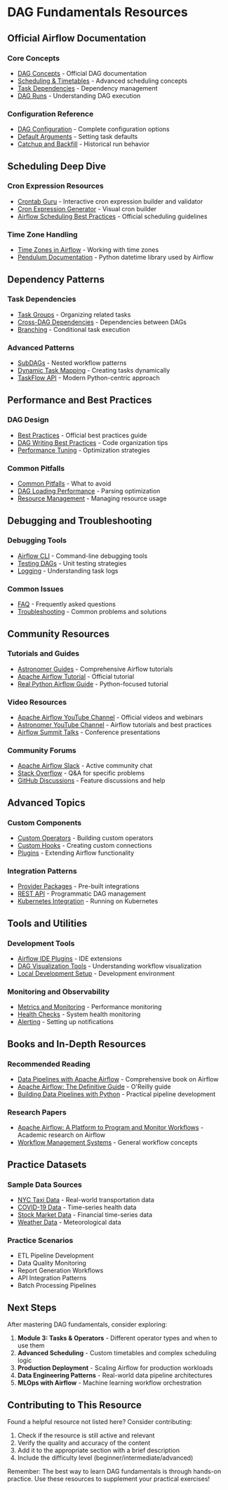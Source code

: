 # DAG Fundamentals Resources

## Official Airflow Documentation

### Core Concepts

- [DAG Concepts](https://airflow.apache.org/docs/apache-airflow/stable/concepts/dags.html) - Official DAG documentation
- [Scheduling & Timetables](https://airflow.apache.org/docs/apache-airflow/stable/concepts/timetables.html) - Advanced scheduling concepts
- [Task Dependencies](https://airflow.apache.org/docs/apache-airflow/stable/concepts/tasks.html#task-dependencies) - Dependency management
- [DAG Runs](https://airflow.apache.org/docs/apache-airflow/stable/concepts/dag-run.html) - Understanding DAG execution

### Configuration Reference

- [DAG Configuration](https://airflow.apache.org/docs/apache-airflow/stable/configurations-ref.html#dag) - Complete configuration options
- [Default Arguments](https://airflow.apache.org/docs/apache-airflow/stable/concepts/operators.html#default-arguments) - Setting task defaults
- [Catchup and Backfill](https://airflow.apache.org/docs/apache-airflow/stable/concepts/dag-run.html#catchup) - Historical run behavior

## Scheduling Deep Dive

### Cron Expression Resources

- [Crontab Guru](https://crontab.guru/) - Interactive cron expression builder and validator
- [Cron Expression Generator](https://www.freeformatter.com/cron-expression-generator-quartz.html) - Visual cron builder
- [Airflow Scheduling Best Practices](https://airflow.apache.org/docs/apache-airflow/stable/best-practices.html#scheduling) - Official scheduling guidelines

### Time Zone Handling

- [Time Zones in Airflow](https://airflow.apache.org/docs/apache-airflow/stable/timezone.html) - Working with time zones
- [Pendulum Documentation](https://pendulum.eustace.io/) - Python datetime library used by Airflow

## Dependency Patterns

### Task Dependencies

- [Task Groups](https://airflow.apache.org/docs/apache-airflow/stable/concepts/task-groups.html) - Organizing related tasks
- [Cross-DAG Dependencies](https://airflow.apache.org/docs/apache-airflow/stable/concepts/cross-dag-dependencies.html) - Dependencies between DAGs
- [Branching](https://airflow.apache.org/docs/apache-airflow/stable/concepts/operators.html#branching) - Conditional task execution

### Advanced Patterns

- [SubDAGs](https://airflow.apache.org/docs/apache-airflow/stable/concepts/subdags.html) - Nested workflow patterns
- [Dynamic Task Mapping](https://airflow.apache.org/docs/apache-airflow/stable/concepts/dynamic-task-mapping.html) - Creating tasks dynamically
- [TaskFlow API](https://airflow.apache.org/docs/apache-airflow/stable/tutorial/taskflow.html) - Modern Python-centric approach

## Performance and Best Practices

### DAG Design

- [Best Practices](https://airflow.apache.org/docs/apache-airflow/stable/best-practices.html) - Official best practices guide
- [DAG Writing Best Practices](https://airflow.apache.org/docs/apache-airflow/stable/best-practices.html#writing-a-dag) - Code organization tips
- [Performance Tuning](https://airflow.apache.org/docs/apache-airflow/stable/best-practices.html#performance-tuning) - Optimization strategies

### Common Pitfalls

- [Common Pitfalls](https://airflow.apache.org/docs/apache-airflow/stable/best-practices.html#common-pitfalls) - What to avoid
- [DAG Loading Performance](https://airflow.apache.org/docs/apache-airflow/stable/best-practices.html#dag-loading-performance) - Parsing optimization
- [Resource Management](https://airflow.apache.org/docs/apache-airflow/stable/concepts/pools.html) - Managing resource usage

## Debugging and Troubleshooting

### Debugging Tools

- [Airflow CLI](https://airflow.apache.org/docs/apache-airflow/stable/cli-and-env-variables-ref.html) - Command-line debugging tools
- [Testing DAGs](https://airflow.apache.org/docs/apache-airflow/stable/best-practices.html#testing-a-dag) - Unit testing strategies
- [Logging](https://airflow.apache.org/docs/apache-airflow/stable/logging-monitoring/logging-tasks.html) - Understanding task logs

### Common Issues

- [FAQ](https://airflow.apache.org/docs/apache-airflow/stable/faq.html) - Frequently asked questions
- [Troubleshooting](https://airflow.apache.org/docs/apache-airflow/stable/troubleshooting.html) - Common problems and solutions

## Community Resources

### Tutorials and Guides

- [Astronomer Guides](https://docs.astronomer.io/learn/) - Comprehensive Airflow tutorials
- [Apache Airflow Tutorial](https://airflow.apache.org/docs/apache-airflow/stable/tutorial.html) - Official tutorial
- [Real Python Airflow Guide](https://realpython.com/airflow-tutorial/) - Python-focused tutorial

### Video Resources

- [Apache Airflow YouTube Channel](https://www.youtube.com/c/ApacheAirflow) - Official videos and webinars
- [Astronomer YouTube Channel](https://www.youtube.com/c/AstronomerIO) - Airflow tutorials and best practices
- [Airflow Summit Talks](https://airflowsummit.org/) - Conference presentations

### Community Forums

- [Apache Airflow Slack](https://apache-airflow-slack.herokuapp.com/) - Active community chat
- [Stack Overflow](https://stackoverflow.com/questions/tagged/airflow) - Q&A for specific problems
- [GitHub Discussions](https://github.com/apache/airflow/discussions) - Feature discussions and help

## Advanced Topics

### Custom Components

- [Custom Operators](https://airflow.apache.org/docs/apache-airflow/stable/howto/custom-operator.html) - Building custom operators
- [Custom Hooks](https://airflow.apache.org/docs/apache-airflow/stable/howto/connection.html#custom-connection-types) - Creating custom connections
- [Plugins](https://airflow.apache.org/docs/apache-airflow/stable/plugins.html) - Extending Airflow functionality

### Integration Patterns

- [Provider Packages](https://airflow.apache.org/docs/apache-airflow-providers/) - Pre-built integrations
- [REST API](https://airflow.apache.org/docs/apache-airflow/stable/stable-rest-api-ref.html) - Programmatic DAG management
- [Kubernetes Integration](https://airflow.apache.org/docs/apache-airflow/stable/kubernetes.html) - Running on Kubernetes

## Tools and Utilities

### Development Tools

- [Airflow IDE Plugins](https://marketplace.visualstudio.com/search?term=airflow&target=VSCode) - IDE extensions
- [DAG Visualization Tools](https://airflow.apache.org/docs/apache-airflow/stable/ui.html#graph-view) - Understanding workflow visualization
- [Local Development Setup](https://airflow.apache.org/docs/apache-airflow/stable/start/local.html) - Development environment

### Monitoring and Observability

- [Metrics and Monitoring](https://airflow.apache.org/docs/apache-airflow/stable/logging-monitoring/metrics.html) - Performance monitoring
- [Health Checks](https://airflow.apache.org/docs/apache-airflow/stable/logging-monitoring/check-health.html) - System health monitoring
- [Alerting](https://airflow.apache.org/docs/apache-airflow/stable/howto/email-config.html) - Setting up notifications

## Books and In-Depth Resources

### Recommended Reading

- [Data Pipelines with Apache Airflow](https://www.manning.com/books/data-pipelines-with-apache-airflow) - Comprehensive book on Airflow
- [Apache Airflow: The Definitive Guide](https://www.oreilly.com/library/view/apache-airflow-the/9781492032955/) - O'Reilly guide
- [Building Data Pipelines with Python](https://www.packtpub.com/product/building-data-pipelines-with-python/9781801079211) - Practical pipeline development

### Research Papers

- [Apache Airflow: A Platform to Program and Monitor Workflows](https://cwiki.apache.org/confluence/display/AIRFLOW/Research+Papers) - Academic research on Airflow
- [Workflow Management Systems](https://en.wikipedia.org/wiki/Workflow_management_system) - General workflow concepts

## Practice Datasets

### Sample Data Sources

- [NYC Taxi Data](https://www1.nyc.gov/site/tlc/about/tlc-trip-record-data.page) - Real-world transportation data
- [COVID-19 Data](https://github.com/CSSEGISandData/COVID-19) - Time-series health data
- [Stock Market Data](https://www.alphavantage.co/) - Financial time-series data
- [Weather Data](https://openweathermap.org/api) - Meteorological data

### Practice Scenarios

- ETL Pipeline Development
- Data Quality Monitoring
- Report Generation Workflows
- API Integration Patterns
- Batch Processing Pipelines

## Next Steps

After mastering DAG fundamentals, consider exploring:

1. **Module 3: Tasks & Operators** - Different operator types and when to use them
2. **Advanced Scheduling** - Custom timetables and complex scheduling logic
3. **Production Deployment** - Scaling Airflow for production workloads
4. **Data Engineering Patterns** - Real-world data pipeline architectures
5. **MLOps with Airflow** - Machine learning workflow orchestration

## Contributing to This Resource

Found a helpful resource not listed here? Consider contributing:

1. Check if the resource is still active and relevant
2. Verify the quality and accuracy of the content
3. Add it to the appropriate section with a brief description
4. Include the difficulty level (beginner/intermediate/advanced)

Remember: The best way to learn DAG fundamentals is through hands-on practice. Use these resources to supplement your practical exercises!
